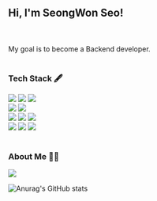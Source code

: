 
## Hi, I'm SeongWon Seo!
<br/><br/>
My goal is to become a Backend developer.
<br/><br/>
### Tech Stack 🖋<br/>
<img src="https://img.shields.io/badge/JAVA-007396?style=for-the-badge&logo=java&logoColor=white"> <img src="https://img.shields.io/badge/Spring-6DB33F?style=for-the-badge&logo=Spring&logoColor=white"> <img src="https://img.shields.io/badge/springboot-6DB33F?style=for-the-badge&logo=springboot&logoColor=white">
<br/>
<img src="https://img.shields.io/badge/mysql-4479A1?style=for-the-badge&logo=mysql&logoColor=white"> <img src="https://img.shields.io/badge/postgresql-4169E1?style=for-the-badge&logo=postgresql&logoColor=white">
<br/>
<img src="https://img.shields.io/badge/javascript-F7DF1E?style=for-the-badge&logo=javascript&logoColor=black"> <img src="https://img.shields.io/badge/html-E34F26?style=for-the-badge&logo=html5&logoColor=white"> <img src="https://img.shields.io/badge/css-1572B6?style=for-the-badge&logo=css3&logoColor=white">
<br/>
<img src="https://img.shields.io/badge/docker-2496ED?style=for-the-badge&logo=docker&logoColor=white"> <img src="https://img.shields.io/badge/github-181717?style=for-the-badge&logo=github&logoColor=white"> <img src="https://img.shields.io/badge/postman-FF6C37?style=for-the-badge&logo=postman&logoColor=white"> 
<br/><br/>
### About Me 💁‍♂️
<a href="https://www.notion.so/c5753fc596474780a8909af9417b6af1" target="_blank"><img src="https://img.shields.io/badge/Notion-000000?style=for-the-badge&logo=Notion&logoColor=white"></a>

<!--START_SECTION:waka-->
<!--END_SECTION:waka-->

![Anurag's GitHub stats](https://github-readme-stats.vercel.app/api?username=hover032&show_icons=true&theme=radical)
